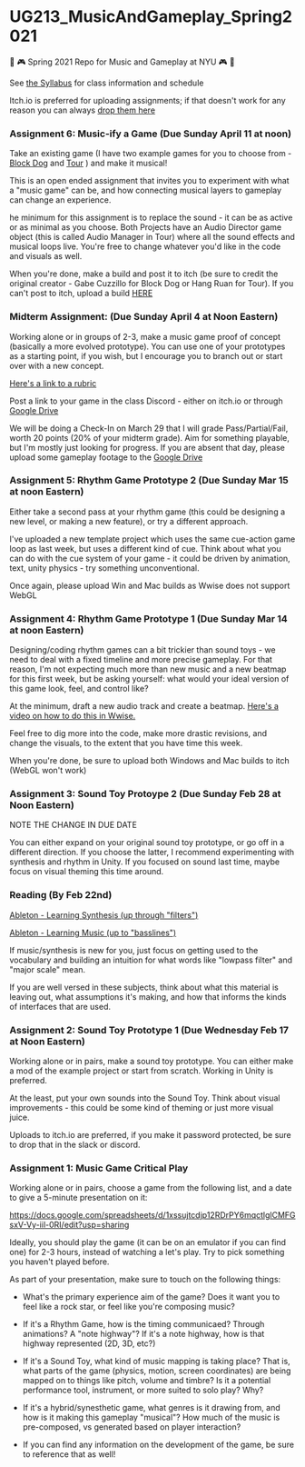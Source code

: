 # UG213_MusicAndGameplay_Spring2021
🎵 🎮 Spring 2021 Repo for Music and Gameplay at NYU 🎮 🎵

See [the Syllabus](https://github.com/8ude/UG213_MusicAndGameplay_Spring2021/blob/main/UG213-MusicAndGameplaySyllabus-Spring2021.pdf) for class information and schedule

Itch.io is preferred for uploading assignments; if that doesn't work for any reason you can always [drop them here](https://drive.google.com/drive/folders/1Y29kA2MScYa_VtVYYSdVY5pU5G8ttM7j?usp=sharing)

### Assignment 6: Music-ify a Game (Due Sunday April 11 at noon)

Take an existing game (I have two example games for you to choose from - [Block Dog](https://github.com/8ude/UG213_MusicAndGameplay_Spring2021/tree/main/BlockDog) and [Tour](https://github.com/8ude/UG213_MusicAndGameplay_Spring2021/tree/main/Tour) ) and make it musical!  

This is an open ended assignment that invites you to experiment with what a "music game" can be, and how connecting musical layers to gameplay can change an experience.

he minimum for this assignment is to replace the sound - it can be as active or as minimal as you choose. Both Projects have an Audio Director game object (this is called Audio Manager in Tour) where all the sound effects and musical loops live.  You're free to change whatever you'd like in the code and visuals as well.

When you're done, make a build and post it to itch (be sure to credit the original creator - Gabe Cuzzillo for Block Dog or Hang Ruan for Tour).  If you can't post to itch, upload a build [HERE](https://drive.google.com/drive/folders/1O7WtNXAtBMtJuk5FfoMsSs6I-RAoPmel?usp=sharing) 

### Midterm Assignment: (Due Sunday April 4 at Noon Eastern)

Working alone or in groups of 2-3, make a music game proof of concept (basically a more evolved prototype). You can use one of your prototypes as a starting point, if you wish, but I encourage you to branch out or start over with a new concept.

[Here's a link to a rubric](https://docs.google.com/document/d/1T-0OPe9g5o-F4LFVjnSCuShDYxzpuY7RWMrSzagJq2E/edit?usp=sharing)

Post a link to your game in the class Discord - either on itch.io or through [Google Drive](https://drive.google.com/drive/folders/1L6qY9uJ9o46hEq7Ucv_rLkNXBxcCwEqY?usp=sharing)

We will be doing a Check-In on March 29 that I will grade Pass/Partial/Fail, worth 20 points (20% of your midterm grade). Aim for something playable, but I'm mostly just looking for progress.  If you are absent that day, please upload some gameplay footage to the [Google Drive](https://drive.google.com/drive/folders/1A_LzMs15shKmtytZGon2AFiFfVxJLejo?usp=sharing)

### Assignment 5: Rhythm Game Prototype 2 (Due Sunday Mar 15 at noon Eastern)

Either take a second pass at your rhythm game (this could be designing a new level, or making a new feature), or try a different approach.  

I've uploaded a new template project which uses the same cue-action game loop as last week, but uses a different kind of cue.  Think about what you can do with the cue system of your game - it could be driven by animation, text, unity physics - try something unconventional. 

Once again, please upload Win and Mac builds as Wwise does not support WebGL

### Assignment 4: Rhythm Game Prototype 1 (Due Sunday Mar 14 at noon Eastern)

Designing/coding rhythm games can a bit trickier than sound toys - we need to deal with a fixed timeline and more precise gameplay.  For that reason, I'm not expecting much more than new music and a new beatmap for this first week, but be asking yourself: what would your ideal version of this game look, feel, and control like? 

At the minimum, draft a new audio track and create a beatmap.  [Here's a video on how to do this in Wwise.](https://drive.google.com/file/d/1SHUSfQ_lohI43cNPexuNy0EMBf6Jhr6u/view?usp=sharing)

Feel free to dig more into the code, make more drastic revisions, and change the visuals, to the extent that you have time this week. 

When you're done, be sure to upload both Windows and Mac builds to itch (WebGL won't work)

### Assignment 3: Sound Toy Protoype 2 (Due Sunday Feb 28 at Noon Eastern)

NOTE THE CHANGE IN DUE DATE

You can either expand on your original sound toy prototype, or go off in a different direction. If you choose the latter, I recommend experimenting with synthesis and rhythm in Unity.  If you focused on sound last time, maybe focus on visual theming this time around.


### Reading (By Feb 22nd)

[Ableton - Learning Synthesis (up through "filters")](https://learningsynths.ableton.com/en/synth-basics/changing-the-sound)

[Ableton - Learning Music (up to "basslines")](https://learningmusic.ableton.com/)

If music/synthesis is new for you, just focus on getting used to the vocabulary and building an intuition for what words like "lowpass filter" and "major scale" mean.

If you are well versed in these subjects, think about what this material is leaving out, what assumptions it's making, and how that informs the kinds of interfaces that are used.

### Assignment 2: Sound Toy Prototype 1 (Due Wednesday Feb 17 at Noon Eastern)

Working alone or in pairs, make a sound toy prototype.  You can either make a mod of the example project or start from scratch. Working in Unity is preferred.

At the least, put your own sounds into the Sound Toy.  Think about visual improvements - this could be some kind of theming or just more visual juice.

Uploads to itch.io are preferred, if you make it password protected, be sure to drop that in the slack or discord.



### Assignment 1: Music Game Critical Play

Working alone or in pairs, choose a game from the following list, and a date to give a 5-minute presentation on it:

https://docs.google.com/spreadsheets/d/1xssujtcdjp12RDrPY6mqctlglCMFGsxV-Vy-iil-0RI/edit?usp=sharing

Ideally, you should play the game (it can be on an emulator if you can find one) for 2-3 hours, instead of watching a let's play.  Try to pick something you haven't played before.

As part of your presentation, make sure to touch on the following things:

* What's the primary experience aim of the game?  Does it want you to feel like a rock star, or feel like you're composing music?

* If it's a Rhythm Game, how is the timing communicaed?  Through animations?  A "note highway"?  If it's a note highway, how is that highway represented (2D, 3D, etc?)

* If it's a Sound Toy, what kind of music mapping is taking place?  That is, what parts of the game (physics, motion, screen coordinates) are being mapped on to things like pitch, volume and timbre?  Is it a potential performance tool, instrument, or more suited to solo play?  Why?

* If it's a hybrid/synesthetic game, what genres is it drawing from, and how is it making this gameplay "musical"?  How much of the music is pre-composed, vs generated based on player interaction?

* If you can find any information on the development of the game, be sure to reference that as well!
